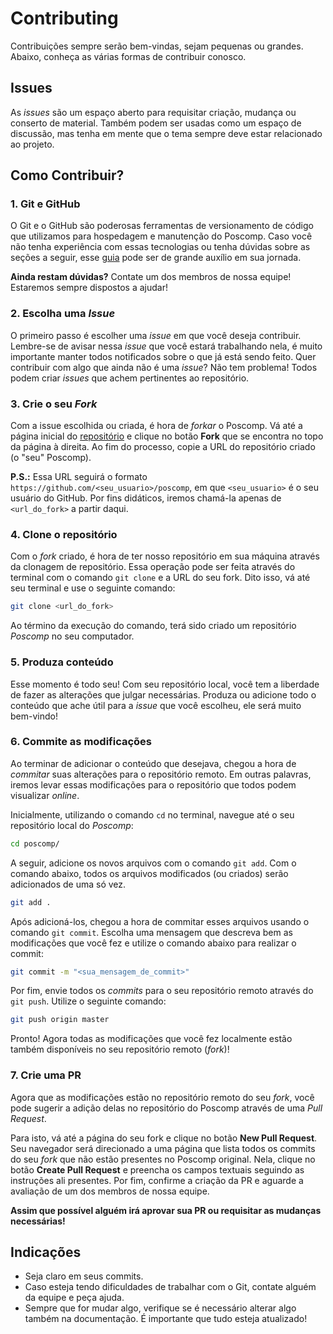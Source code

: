 # Contributing

Contribuições sempre serão bem-vindas, sejam pequenas ou grandes. Abaixo, conheça as várias formas de contribuir conosco.

## Issues

As *issues* são um espaço aberto para requisitar criação, mudança ou conserto de material. Também podem ser usadas como um espaço de discussão, mas tenha em mente que o tema sempre deve estar relacionado ao projeto.

## Como Contribuir?

### 1. Git e GitHub

O Git e o GitHub são poderosas ferramentas de versionamento de código que utilizamos para hospedagem e manutenção do Poscomp. Caso você não tenha experiência com essas tecnologias ou tenha dúvidas sobre as seções a seguir, esse [guia](https://tableless.com.br/tudo-que-voce-queria-saber-sobre-git-e-github-mas-tinha-vergonha-de-perguntar/) pode ser de grande auxílio em sua jornada.

**Ainda restam dúvidas?** Contate um dos membros de nossa equipe! Estaremos sempre dispostos a ajudar!

### 2. Escolha uma *Issue*

O primeiro passo é escolher uma *issue* em que você deseja contribuir. Lembre-se de avisar nessa *issue* que você estará trabalhando nela, é muito importante manter todos notificados sobre o que já está sendo feito. Quer contribuir com algo que ainda não é uma *issue*? Não tem problema! Todos podem criar *issues* que achem pertinentes ao repositório.

### 3. Crie o seu *Fork*

Com a issue escolhida ou criada, é hora de *forkar* o Poscomp. Vá até a página inicial do [repositório](https://github.com/OpenDevUFCG/poscomp) e clique no botão **Fork** que se encontra no topo da página à direita. Ao fim do processo, copie a URL do repositório criado (o "seu" Poscomp).

**P.S.:** Essa URL seguirá o formato `https://github.com/<seu_usuario>/poscomp`, em que `<seu_usuario>` é o seu usuário do GitHub. Por fins didáticos, iremos chamá-la apenas de `<url_do_fork>` a partir daqui.

### 4. Clone o repositório

Com o *fork* criado, é hora de ter nosso repositório em sua máquina através da clonagem de repositório. Essa operação pode ser feita através do terminal com o comando `git clone` e a URL do seu fork. Dito isso, vá até seu terminal e use o seguinte comando:

```sh
git clone <url_do_fork>
```
Ao término da execução do comando, terá sido criado um repositório *Poscomp* no seu computador.

### 5. Produza conteúdo

Esse momento é todo seu! Com seu repositório local, você tem a liberdade de fazer as alterações que julgar necessárias. Produza ou adicione todo o conteúdo que ache útil para a *issue* que você escolheu, ele será muito bem-vindo! 

### 6. Commite as modificações

Ao terminar de adicionar o conteúdo que desejava, chegou a hora de *commitar* suas alterações para o repositório remoto. Em outras palavras, iremos levar essas modificações para o repositório que todos podem visualizar *online*.

Inicialmente, utilizando o comando `cd` no terminal, navegue até o seu repositório local do *Poscomp*:

```sh
cd poscomp/
```
A seguir, adicione os novos arquivos com o comando `git add`. Com o comando abaixo, todos os arquivos modificados (ou criados) serão adicionados de uma só vez.

```sh
git add . 
```

Após adicioná-los, chegou a hora de commitar esses arquivos usando o comando `git commit`. Escolha uma mensagem que descreva bem as modificações que você fez e utilize o comando abaixo para realizar o commit:

```sh
git commit -m "<sua_mensagem_de_commit>"
```

Por fim, envie todos os *commits* para o seu repositório remoto através do `git push`. Utilize o seguinte comando:

```sh
git push origin master
```
Pronto! Agora todas as modificações que você fez localmente estão também disponíveis no seu repositório remoto (*fork*)!

### 7. Crie uma PR

Agora que as modificações estão no repositório remoto do seu *fork*, você pode sugerir a adição delas no repositório do Poscomp através de uma *Pull Request*. 

Para isto, vá até a página do seu fork e clique no botão **New Pull Request**. Seu navegador será direcionado a uma página que lista todos os commits do seu *fork* que não estão presentes no Poscomp original. Nela, clique no botão **Create Pull Request** e preencha os campos textuais seguindo as instruções ali presentes. Por fim, confirme a criação da PR e aguarde a avaliação de um dos membros de nossa equipe. 

**Assim que possível alguém irá aprovar sua PR ou requisitar as mudanças necessárias!**

## Indicações

- Seja claro em seus commits.
- Caso esteja tendo dificuldades de trabalhar com o Git, contate alguém da equipe e peça ajuda.
- Sempre que for mudar algo, verifique se é necessário alterar algo também na documentação. É importante que tudo esteja atualizado!

